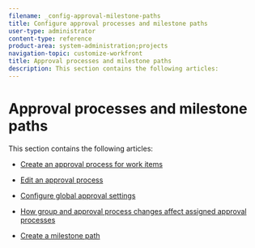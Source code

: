 ```yaml
---
filename: _config-approval-milestone-paths
title: Configure approval processes and milestone paths
user-type: administrator
content-type: reference
product-area: system-administration;projects
navigation-topic: customize-workfront
title: Approval processes and milestone paths
description: This section contains the following articles:
---
```


# Approval processes and milestone paths

This section contains the following articles:

* [Create an approval process for work items](../../../administration-and-setup/customize-workfront/configure-approval-milestone-processes/create-approval-processes.md) 
* [Edit an approval process](../../../administration-and-setup/customize-workfront/configure-approval-milestone-processes/edit-an-approval-process.md) 
* [Configure global approval settings](../../../administration-and-setup/customize-workfront/configure-approval-milestone-processes/establish-approval-settings.md)

  <!--
  <li data-mc-conditions="QuicksilverOrClassic.Draft mode">&nbsp;</li>
  -->

* [How group and approval process changes affect assigned approval processes](../../../administration-and-setup/customize-workfront/configure-approval-milestone-processes/how-changes-affect-group-approvals.md) 
* [Create a milestone path](../../../administration-and-setup/customize-workfront/configure-approval-milestone-processes/create-milestone-path.md)

